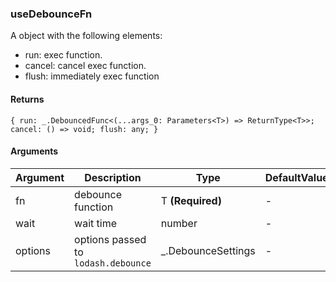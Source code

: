 ### useDebounceFn

A object with the following elements:
- run: exec function.
- cancel: cancel exec function.
- flush:  immediately exec function

#### Returns
`{ run: _.DebouncedFunc<(...args_0: Parameters<T>) => ReturnType<T>>; cancel: () => void; flush: any; }`

#### Arguments
|Argument|Description|Type|DefaultValue|
|---|---|---|---|
|fn|debounce function|T  **(Required)**|-|
|wait|wait time|number |-|
|options|options passed to `lodash.debounce`|_.DebounceSettings |-|